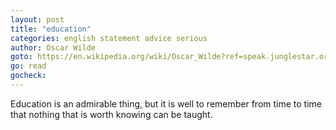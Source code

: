 ```yaml
---
layout: post
title: "education"
categories: english statement advice serious
author: Oscar Wilde
goto: https://en.wikipedia.org/wiki/Oscar_Wilde?ref=speak.junglestar.org
go: read
gocheck:
---
```

Education is an admirable thing, but it is well to remember from time to time that nothing that is worth knowing can be taught.
